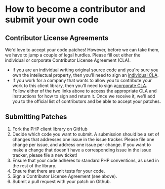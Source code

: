 # How to become a contributor and submit your own code
## Contributor License Agreements
We'd love to accept your code patches! However, before we can take them, we have to jump a couple of legal hurdles.
Please fill out either the individual or corporate Contributor License Agreement (CLA).
  * If you are an individual writing original source code and you're sure you own the intellectual property, then you'll need to sign an [individual CLA](http://code.google.com/legal/individual-cla-v1.0.html).
  * If you work for a company that wants to allow you to contribute your work to this client library, then you'll need to sign a[corporate CLA](http://code.google.com/legal/corporate-cla-v1.0.html).
Follow either of the two links above to access the appropriate CLA and instructions for how to sign and return it. Once we receive it, we'll add you to the official list of contributors and be able to accept your patches.
## Submitting Patches
1. Fork the PHP client library on GitHub
1. Decide which code you want to submit. A submission should be a set of changes that addresses one issue in the issue tracker. Please file one change per issue, and address one issue per change. If you want to make a change that doesn't have a corresponding issue in the issue tracker, please file a new ticket!
1. Ensure that your code adheres to standard PHP conventions, as used in the rest of the library.
1. Ensure that there are unit tests for your code.
1. Sign a Contributor License Agreement (see above).
1. Submit a pull request with your patch on Github.
